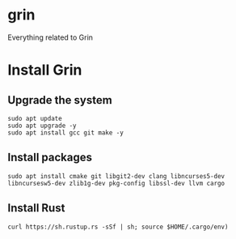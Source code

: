 # grin
Everything related to Grin

# Install Grin

## Upgrade the system
```
sudo apt update
sudo apt upgrade -y
sudo apt install gcc git make -y
```

## Install packages
```
sudo apt install cmake git libgit2-dev clang libncurses5-dev libncursesw5-dev zlib1g-dev pkg-config libssl-dev llvm cargo
```
## Install Rust 
```
curl https://sh.rustup.rs -sSf | sh; source $HOME/.cargo/env)
```
